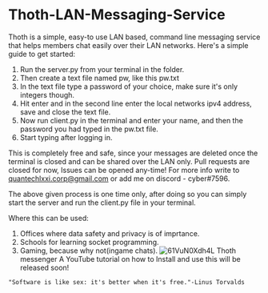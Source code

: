 # Thoth-LAN-Messaging-Service
Thoth is a simple, easy-to use LAN based, command line messaging service that helps members chat easily over their LAN networks.
Here's a simple guide to get started:
1. Run the server.py from your terminal in the folder.
2. Then create a text file named pw, like this pw.txt
3. In the text file type a password of your choice, make sure it's only integers though.
4. Hit enter and in the second line enter the local networks ipv4 address, save and close the text file.
5. Now run client.py in the terminal and enter your name, and then the password you had typed in the pw.txt file.
6. Start typing after logging in.

This is completely free and safe, since your messages are deleted once the terminal is closed and can be shared over the LAN only.
Pull requests are closed for now, Issues can be opened any-time!
For more info write to quantechlxxi.corp@gmail.com or add me on discord - cyber#7596.

The above given process is one time only, after doing so you can simply start the server and run the client.py file in your terminal.

Where this can be used:
1. Offices where data safety and privacy is of imprtance.
2. Schools for learning socket programming.
3. Gaming, because why not(ingame chats).
![61VuN0Xdh4L](https://user-images.githubusercontent.com/72592470/130742904-b8a30f32-94f7-46ba-807c-b38787111318.jpg)
Thoth messenger
A YouTube tutorial on how to Install and use this will be released soon!

```"Software is like sex: it's better when it's free."-Linus Torvalds```
